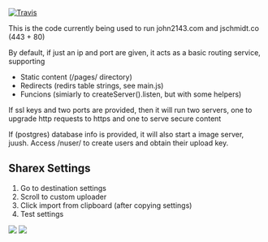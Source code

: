 [![Travis](https://img.shields.io/travis/John2143658709/john2143.com.svg)]()

This is the code currently being used to run john2143.com and jschmidt.co (443 + 80)

By default, if just an ip and port are given, it acts as a basic routing service, supporting

 - Static content (/pages/ directory)
 - Redirects (redirs table strings, see main.js)
 - Funcions (simiarly to createServer().listen, but with some helpers)

If ssl keys and two ports are provided, then it will run two servers, one to
upgrade http requests to https and one to serve secure content

If (postgres) database info is provided, it will also start a image server,
juush. Access /nuser/<name> to create users and obtain their upload key.

## Sharex Settings
 1. Go to destination settings
 2. Scroll to custom uploader
 3. Click import from clipboard (after copying settings)
 4. Test settings

![](https://john2143.com/f/omzT.png)
![](https://john2143.com/f/TOGM.png)
